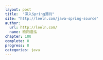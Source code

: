 ```yaml
---
layout: post
title:  "深入Spring源码"
site: "http://leeln.com/java-spring-source"
author:
  url: http://leeln.com/
  name: 欧阳澄泓
chapter: 100
complete: 0
progress: 0
categories: java
---
```


